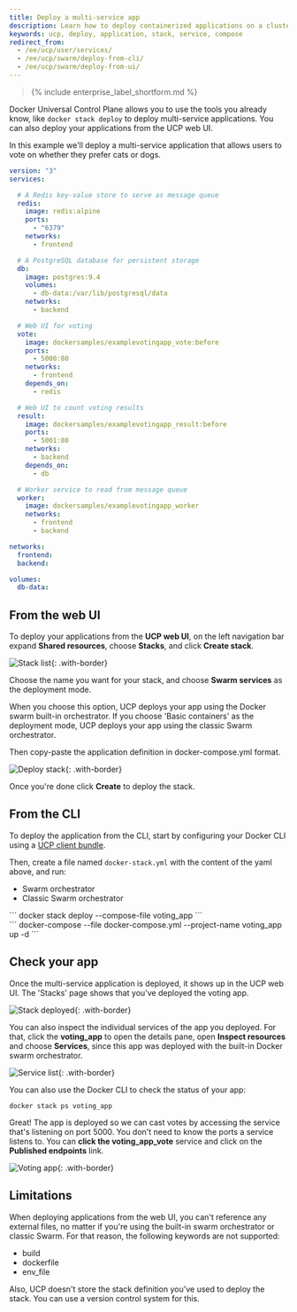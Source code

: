 ```yaml
---
title: Deploy a multi-service app
description: Learn how to deploy containerized applications on a cluster, with Docker Universal Control Plane.
keywords: ucp, deploy, application, stack, service, compose
redirect_from:
  - /ee/ucp/user/services/
  - /ee/ucp/swarm/deploy-from-cli/
  - /ee/ucp/swarm/deploy-from-ui/
---
```


>{% include enterprise_label_shortform.md %}

Docker Universal Control Plane allows you to use the tools you already know,
like `docker stack deploy` to deploy multi-service applications. You can
also deploy your applications from the UCP web UI.

In this example we'll deploy a multi-service application that allows users to
vote on whether they prefer cats or dogs.

```yaml
version: "3"
services:

  # A Redis key-value store to serve as message queue
  redis:
    image: redis:alpine
    ports:
      - "6379"
    networks:
      - frontend

  # A PostgreSQL database for persistent storage
  db:
    image: postgres:9.4
    volumes:
      - db-data:/var/lib/postgresql/data
    networks:
      - backend

  # Web UI for voting
  vote:
    image: dockersamples/examplevotingapp_vote:before
    ports:
      - 5000:80
    networks:
      - frontend
    depends_on:
      - redis

  # Web UI to count voting results
  result:
    image: dockersamples/examplevotingapp_result:before
    ports:
      - 5001:80
    networks:
      - backend
    depends_on:
      - db

  # Worker service to read from message queue
  worker:
    image: dockersamples/examplevotingapp_worker
    networks:
      - frontend
      - backend

networks:
  frontend:
  backend:

volumes:
  db-data:
```

## From the web UI

To deploy your applications from the **UCP web UI**, on the left navigation bar
expand **Shared resources**, choose **Stacks**, and click **Create stack**.

![Stack list](../images/deploy-multi-service-app-1.png){: .with-border}

Choose the name you want for your stack, and choose **Swarm services** as the
deployment mode.

When you choose this option, UCP deploys your app using the
Docker swarm built-in orchestrator. If you choose 'Basic containers' as the
deployment mode, UCP deploys your app using the classic Swarm orchestrator.

Then copy-paste the application definition in docker-compose.yml format.

![Deploy stack](../images/deploy-multi-service-app-2.png){: .with-border}

Once you're done click **Create** to deploy the stack.

## From the CLI

To deploy the application from the CLI, start by configuring your Docker
CLI using a [UCP client bundle](../user-access/cli.md).

Then, create a file named `docker-stack.yml` with the content of the yaml above,
and run:


<ul class="nav nav-tabs">
  <li class="active"><a data-toggle="tab" data-target="#tab1">Swarm orchestrator</a></li>
  <li><a data-toggle="tab" data-target="#tab2">Classic Swarm orchestrator</a></li>
</ul>
<div class="tab-content">
  <div id="tab1" class="tab-pane fade in active" markdown="1">
```
docker stack deploy --compose-file voting_app
```
  </div>
  <div id="tab2" class="tab-pane fade" markdown="1">
```
docker-compose --file docker-compose.yml --project-name voting_app up -d
```
  </div>
</div>


## Check your app

Once the multi-service application is deployed, it shows up in the UCP web UI.
The 'Stacks' page shows that you've deployed the voting app.

![Stack deployed](../images/deploy-multi-service-app-3.png){: .with-border}

You can also inspect the individual services of the app you deployed. For that,
click the **voting_app** to open the details pane, open **Inspect resources** and
choose **Services**, since this app was deployed with the built-in Docker swarm
orchestrator.

![Service list](../images/deploy-multi-service-app-4.png){: .with-border}

You can also use the Docker CLI to check the status of your app:

```
docker stack ps voting_app
```

Great! The app is deployed so we can cast votes by accessing the service that's
listening on port 5000.
You don't need to know the ports a service listens to. You can
**click the voting_app_vote** service and click on the **Published endpoints**
link.

![Voting app](../images/deploy-multi-service-app-5.png){: .with-border}

## Limitations

When deploying applications from the web UI, you can't reference any external
files, no matter if you're using the built-in swarm orchestrator or classic
Swarm. For that reason, the following keywords are not supported:

* build
* dockerfile
* env_file

Also, UCP doesn't store the stack definition you've used to deploy the stack.
You can use a version control system for this.


